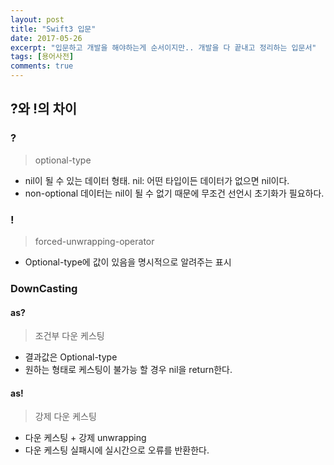 ```yaml
---
layout: post
title: "Swift3 입문"
date: 2017-05-26
excerpt: "입문하고 개발을 해야하는게 순서이지만.. 개발을 다 끝내고 정리하는 입문서"
tags: [용어사전]
comments: true
---
```


## ?와 !의 차이

### ?

 > optional-type

 - nil이 될 수 있는 데이터 형태. nil: 어떤 타입이든 데이터가 없으면 nil이다.
 - non-optional 데이터는 nil이 될 수 없기 때문에 무조건 선언시 초기화가 필요하다.

### !

 > forced-unwrapping-operator

 - Optional-type에 값이 있음을 명시적으로 알려주는 표시

### DownCasting

#### as?

 > 조건부 다운 케스팅

 - 결과값은 Optional-type
 - 원하는 형태로 케스팅이 불가능 할 경우 nil을 return한다.

#### as!

 > 강제 다운 케스팅

 - 다운 케스팅 + 강제 unwrapping
 - 다운 케스팅 실패시에 실시간으로 오류를 반환한다.
